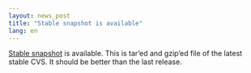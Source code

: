```yaml
---
layout: news_post
title: "Stable snapshot is available"
lang: en
---
```


[Stable snapshot][1] is available. This is tar’ed and gzip’ed file of
the latest stable CVS. It should be better than the last release.



[1]: ftp://ftp.ruby-lang.org/pub/ruby/stable-snapshot.tar.gz 

